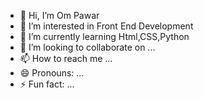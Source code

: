 - 👋 Hi, I’m Om Pawar
- 👀 I’m interested in Front End Development
- 🌱 I’m currently learning Html,CSS,Python
- 💞️ I’m looking to collaborate on ...
- 📫 How to reach me ...
- 😄 Pronouns: ...
- ⚡ Fun fact: ...

<!---
OmPawar1343/OmPawar1343 is a ✨ special ✨ repository because its `README.md` (this file) appears on your GitHub profile.
You can click the Preview link to take a look at your changes.
--->
